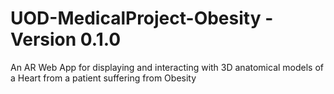 # UOD-MedicalProject-Obesity - Version 0.1.0 
An AR Web App for displaying and interacting with 3D anatomical models of a Heart from a patient suffering from Obesity

